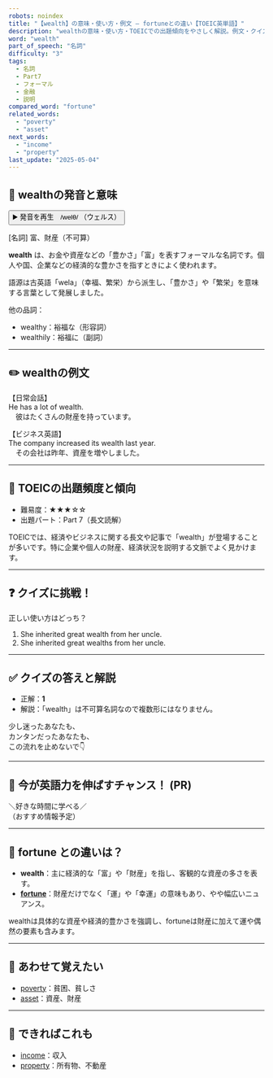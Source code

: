 ```yaml
---
robots: noindex
title: "【wealth】の意味・使い方・例文 ― fortuneとの違い【TOEIC英単語】"
description: "wealthの意味・使い方・TOEICでの出題傾向をやさしく解説。例文・クイズ付きでfortuneとの違いもわかりやすく学べます。"
word: "wealth"
part_of_speech: "名詞"
difficulty: "3"
tags:
  - 名詞
  - Part7
  - フォーマル
  - 金融
  - 説明
compared_word: "fortune"
related_words:
  - "poverty"
  - "asset"
next_words:
  - "income"
  - "property"
last_update: "2025-05-04"
---
```


## 🔰 wealthの発音と意味

<button class="play-audio" onclick="playTTS('wealth')">
  <span class="play-audio-main">
    ▶️ 発音を再生　/welθ/
  </span>
  <span class="play-audio-sub">
    （ウェルス）
  </span>
</button>

[名詞] 富、財産（不可算）

**wealth** は、お金や資産などの「豊かさ」「富」を表すフォーマルな名詞です。個人や国、企業などの経済的な豊かさを指すときによく使われます。

語源は古英語「wela」（幸福、繁栄）から派生し、「豊かさ」や「繁栄」を意味する言葉として発展しました。

他の品詞：  
- wealthy：裕福な（形容詞）
- wealthily：裕福に（副詞）

---

## ✏️ wealthの例文

【日常会話】  
He has a lot of wealth.  
　彼はたくさんの財産を持っています。

【ビジネス英語】  
The company increased its wealth last year.  
　その会社は昨年、資産を増やしました。

---

## 🎯 TOEICの出題頻度と傾向

- 難易度：★★★☆☆
- 出題パート：Part 7（長文読解）

TOEICでは、経済やビジネスに関する長文や記事で「wealth」が登場することが多いです。特に企業や個人の財産、経済状況を説明する文脈でよく見かけます。

---

## ❓ クイズに挑戦！

正しい使い方はどっち？

1. She inherited great wealth from her uncle.  
2. She inherited great wealths from her uncle.

---

## ✅ クイズの答えと解説

- 正解：**1**
- 解説：「wealth」は不可算名詞なので複数形にはなりません。

少し迷ったあなたも、  
カンタンだったあなたも、  
この流れを止めないで👇️

---

## 🚀 今が英語力を伸ばすチャンス！ (PR)

<div class="info-center">
＼好きな時間に学べる／<br>  
（おすすめ情報予定）
</div>

---

## 🤔  fortune との違いは？

- **wealth**：主に経済的な「富」や「財産」を指し、客観的な資産の多さを表す。
- **[fortune](/fortune)**：財産だけでなく「運」や「幸運」の意味もあり、やや幅広いニュアンス。

wealthは具体的な資産や経済的豊かさを強調し、fortuneは財産に加えて運や偶然の要素も含みます。

---

## 🧩 あわせて覚えたい

- [poverty](/poverty)：貧困、貧しさ
- [asset](/asset)：資産、財産

---

## 📖 できればこれも

- [income](/income)：収入
- [property](/property)：所有物、不動産

<!-- cvid: aid36_bid36 -->
